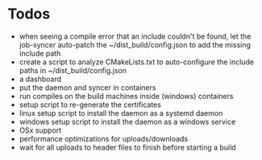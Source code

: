 # Todos

- when seeing a compile error that an include couldn't be found, let the job-syncer auto-patch the ~/dist_build/config.json to add the missing include path
- create a script to analyze CMakeLists.txt to auto-configure the include paths in ~/dist_build/config.json
- a dashboard
- put the daemon and syncer in containers
- run compiles on the build machines inside (windows) containers
- setup script to re-generate the certificates
- linux setup script to install the daemon as a systemd daemon
- windows setup script to install the daemon as a windows service
- OSx support
- performance optimizations for uploads/downloads
- wait for all uploads to header files to finish before starting a build

